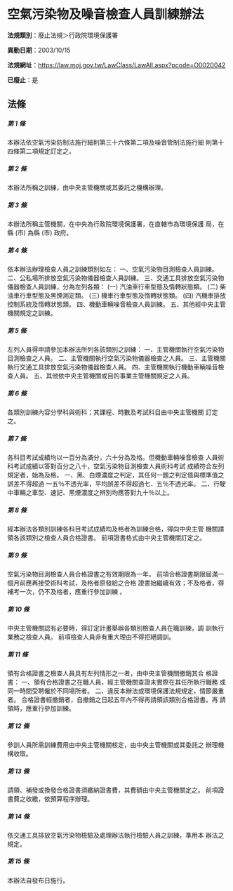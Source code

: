 # 空氣污染物及噪音檢查人員訓練辦法

**法規類別**：廢止法規＞行政院環境保護署

**異動日期**：2003/10/15  

**法規網址**：https://law.moj.gov.tw/LawClass/LawAll.aspx?pcode=O0020042

**已廢止**：是



## 法條
##### 第 1 條
本辦法依空氣污染防制法施行細則第三十六條第二項及噪音管制法施行細
則第十四條第二項規定訂定之。

##### 第 2 條
本辦法所稱之訓練，由中央主管機關或其委託之機構辦理。

##### 第 3 條
本辦法所稱主管機關，在中央為行政院環境保護署，在直轄市為環境保護
局，在縣 (市) 為縣 (市) 政府。

##### 第 4 條
依本辦法辦理檢查人員之訓練類別如左：
一、空氣污染物目測檢查人員訓練。
二、公私場所排放空氣污染物儀器檢查人員訓練。
三、交通工具排放空氣污染物儀器檢查人員訓練，分為左列各類：
 (一) 汽油車行車型態及惰轉狀態類。
 (二) 柴油車行車型態及黑煙測定類。
 (三) 機車行車型態及惰轉狀態類。
 (四) 汽機車排放控制系統及惰轉狀態類。
四、機動車輛噪音檢查人員訓練。
五、其他經中央主管機關規定之訓練。


##### 第 5 條
左列人員得申請參加本辦法所列各該類別之訓練：
一、主管機關執行空氣污染物目測檢查之人員。
二、主管機關執行空氣污染物儀器檢查之人員。
三、主管機關執行交通工具排放空氣污染物儀器檢查人員。
四、主管機關執行機動車輛噪音檢查人員。
五、其他依中央主管機關或目的事業主管機關規定之人員。


##### 第 6 條
各類別訓練內容分學科與術科；其課程、時數及考試科目由中央主管機關
訂定之。

##### 第 7 條
各科目考試成績均以一百分為滿分，六十分為及格。但機動車輛噪音檢查
人員術科考試成績以答對百分之八十，空氣污染物目測檢查人員術科考試
成績符合左列規定者，始為及格。
一、黑、白煙濃度之判定，其任何一題之判定值與標準值之誤差不得超過
    一五％不透光率，平均誤差不得超過七．五％不透光率。
二、行駛中車輛之車型、速記、黑煙濃度之辨別均應答對九十％以上。


##### 第 8 條
經本辦法各類別訓練各科目考試成績均及格者為訓練合格，得向中央主管
機關請領各該類別之檢查人員合格證書。
前項證書格式由中央主管機關訂定之。

##### 第 9 條
空氣污染物目測檢查人員合格證書之有效期限為一年。
前項合格證書期限屆滿一個月前應再接受術科考試，及格者原發給之合格
證書始繼續有效；不及格者，得補考一次，仍不及格者，應重行參加訓練
。

##### 第 10 條
中央主管機關認有必要時，得訂定計畫舉辦各類別檢查人員在職訓練，調
訓執行業務之檢查人員。
前項檢查人員非有重大理由不得拒絕調訓。

##### 第 11 條
領有合格證書之檢查人員具有左列情形之一者，由中央主管機關撤銷其合
格證書：
一、領有合格證書之在職人員，經主管機關查證未實際在其任所執行職務
    或同一時間受聘僱於不同場所者。
二、違反本辦法或環境保護法規規定，情節嚴重者。
合格證書經撤銷者，自撤銷之日起五年內不得再請領該類別合格證書。再
請領時，應重行參加訓練。


##### 第 12 條
參訓人員所需訓練費用由中央主管機關核定，由中央主管機關或其委託之
辦理機構收取。

##### 第 13 條
請領、補發或換發合格證書須繳納證書費，其費額由中央主管機關定之。
前項證書費之收繳，依預算程序辦理。

##### 第 14 條
依交通工具排放空氣污染物檢驗及處理辦法執行檢驗人員之訓練，準用本
辦法之規定。

##### 第 15 條
本辦法自發布日施行。


